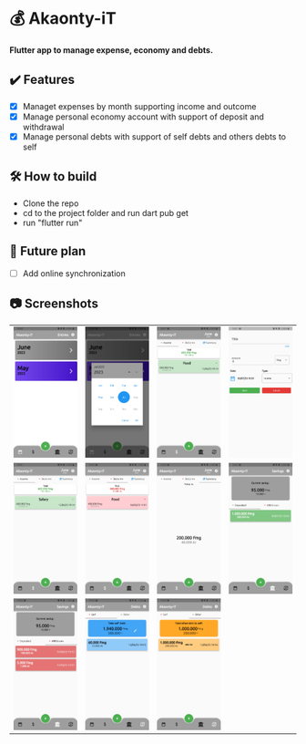 # 💰 **Akaonty-iT**

**Flutter app to manage expense, economy and debts.**

## ✔️ **Features**

- [x] Managet expenses by month supporting income and outcome
- [x] Manage personal economy account with support of deposit and withdrawal
- [x] Manage personal debts with support of self debts and others debts to self

## 🛠️ **How to build**

- Clone the repo
- cd to the project folder and run dart pub get
- run "flutter run"

## 📝 **Future plan**

- [ ] Add online synchronization 


## 📷 **Screenshots**

<table>
    <tr>
        <td>
         <img src="./screenshots/1.jpg"/>
        </td>
        <td>
         <img src="./screenshots/2.jpg"/>
        </td>
        <td>
         <img src="./screenshots/3.jpg"/>
        </td>
        <td>
         <img src="./screenshots/4.jpg"/>
        </td>
    </tr>
    <tr>
        <td>
         <img src="./screenshots/5.jpg"/>
        </td>
        <td>
         <img src="./screenshots/6.jpg"/>
        </td>
        <td>
         <img src="./screenshots/7.jpg"/>
        </td>
        <td>
         <img src="./screenshots/8.jpg"/>
        </td>
    </tr>
    <tr>
        <td>
         <img src="./screenshots/9.jpg"/>
        </td>
        <td>
         <img src="./screenshots/10.jpg"/>
        </td>
        <td>
         <img src="./screenshots/11.jpg"/>
        </td>
    </tr>
</table>